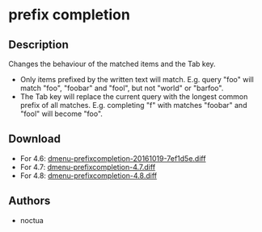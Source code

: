 prefix completion
=================

Description
-----------

Changes the behaviour of the matched items and the Tab key.

* Only items prefixed by the written text will match. E.g. query "foo" will match "foo", "foobar" and "fool", but not "world" or "barfoo".
* The Tab key will replace the current query with the longest common prefix of all matches. E.g. completing "f" with matches "foobar" and "fool" will become "foo".

Download
--------

* For 4.6: [dmenu-prefixcompletion-20161019-7ef1d5e.diff](dmenu-prefixcompletion-20161019-7ef1d5e.diff)
* For 4.7: [dmenu-prefixcompletion-4.7.diff](dmenu-prefixcompletion-4.7.diff)
* For 4.8: [dmenu-prefixcompletion-4.8.diff](dmenu-prefixcompletion-4.7.diff)

Authors
-------

* noctua


